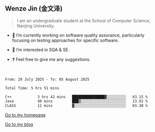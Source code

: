 ## Wenze Jin (金文泽)

> I am an undergraduate student at the School of Computer Science, Nanjing University.

- 🔭 I’m currently working on software quality assurance, particularly focusing on testing approaches for specific software.
  
- 🌱 I’m interested in SQA & SE.
  
- ❓ Feel free to give me any suggestions.  

<br>  

<!--START_SECTION:waka-->

```txt
From: 29 July 2025 - To: 05 August 2025

Total Time: 5 hrs 51 mins

C++            3 hrs 42 mins   ███████████████▓░░░░░░░░░   63.15 %
Java           48 mins         ███▒░░░░░░░░░░░░░░░░░░░░░   13.92 %
CLASS          11 mins         ▓░░░░░░░░░░░░░░░░░░░░░░░░   03.30 %
```

<!--END_SECTION:waka-->

[Go to my homepage](https://wenzejin.github.io)

[Go to my blog](https://wenzejin.notion.site/Wenze-Jin-s-Blog-1635e9fa7b6d80b3adcedfacc74aa717?pvs=4)
